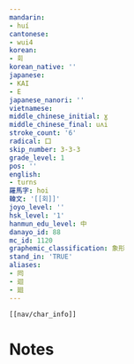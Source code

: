 ```yaml
---
mandarin:
- huí
cantonese:
- wui4
korean:
- 회
korean_native: ''
japanese:
- KAI
- E
japanese_nanori: ''
vietnamese:
middle_chinese_initial: ɣ
middle_chinese_final: uʌi
stroke_count: '6'
radical: 囗
skip_number: 3-3-3
grade_level: 1
pos: ''
english:
- turns
羅馬字: hoi
韓文: '[[회]]'
joyo_level: ''
hsk_level: '1'
hanmun_edu_level: 中
danayo_id: 88
mc_id: 1120
graphemic_classification: 象形
stand_in: 'TRUE'
aliases:
- 囘
- 迴
- 廻
---
```

```meta-bind-embed
[[nav/char_info]]
```

# Notes
